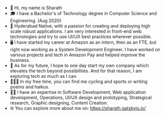 - 👋 Hi, my name is Sharath
- 🎓 I have a Bachelor's of Technology degree in Computer Science and Engineering. (Aug 2020)
- 🌇 Hyderabad Native, with a passion for creating and deploying high scale robust applications. I am very interested in front-end web technologies and try to use UI/UX best practices wherever possible.
- 🖥️ I have started my career at Amazon as an intern, then as an FTE, but right now working as a System Development Engineer. I have worked on various projects and tech in Amazon Pay and helped improve the business.
- 💫 As for my future, I hope to one day start my own company which elevates the tech beyond possibilities. And for that reason, I am exploring tech as much as I can.
- 🚴🏾‍♂️ In my free time, you can find me cycling and sports or writing poems and haikus.
- 💪🏽 I have an expertise in Software Development, Web application development, Operations, UI/UX design and prototyping, Strategical research, Graphic designing, Content Creation.
- 🌐 You can explore more about me on: https://sharath.gatsbyjs.io/
